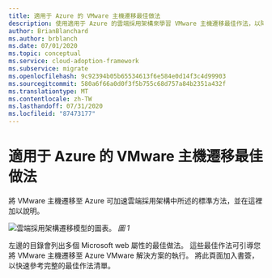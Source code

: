 ```yaml
---
title: 適用于 Azure 的 VMware 主機遷移最佳做法
description: 使用適用于 Azure 的雲端採用架構來學習 VMware 主機遷移最佳作法，以降低複雜度並將遷移程式標準化。
author: BrianBlanchard
ms.author: brblanch
ms.date: 07/01/2020
ms.topic: conceptual
ms.service: cloud-adoption-framework
ms.subservice: migrate
ms.openlocfilehash: 9c92394b05b65534613f6e584e0d14f3c4d99903
ms.sourcegitcommit: 580a6f66a0d0f3f5b755c68d757a84b2351a432f
ms.translationtype: MT
ms.contentlocale: zh-TW
ms.lasthandoff: 07/31/2020
ms.locfileid: "87473177"
---
```

# <a name="vmware-host-migration-best-practices-for-azure"></a>適用于 Azure 的 VMware 主機遷移最佳做法

將 VMware 主機遷移至 Azure 可加速雲端採用架構中所述的標準方法，並在這裡加以說明。

![雲端採用架構遷移模型的圖表。 ](../../_images/migrate/methodology.png)
*圖 1*

左邊的目錄會列出多個 Microsoft web 屬性的最佳做法。 這些最佳作法可引導您將 VMware 主機遷移至 Azure VMware 解決方案的執行。 將此頁面加入書簽，以快速參考完整的最佳作法清單。
